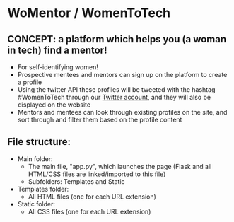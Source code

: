 # WoMentor / WomenToTech

## CONCEPT: a platform which helps you (a woman in tech) find a mentor!
* For self-identifying women!
* Prospective mentees and mentors can sign up on the platform to create a profile
* Using the twitter API these profiles will be tweeted with the hashtag #WomenToTech through our [Twitter account](https://twitter.com/WomenToTech), and they will also be displayed on the website
* Mentors and mentees can look through existing profiles on the site, and sort through and filter them based on the profile content

## File structure:
* Main folder:
  * The main file, "app.py", which launches the page (Flask and all HTML/CSS files are linked/imported to this file)
  * Subfolders: Templates and Static
* Templates folder:
  * All HTML files (one for each URL extension)
* Static folder:
  * All CSS files (one for each URL extension)
